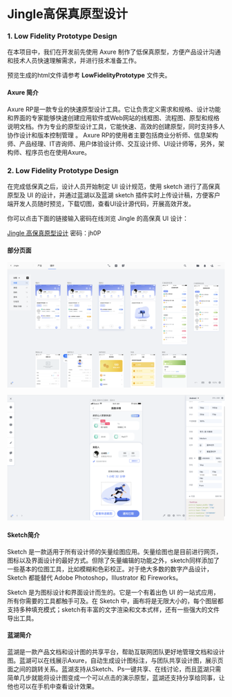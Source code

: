 # Jingle高保真原型设计



### 1. Low Fidelity Prototype Design

在本项目中，我们在开发前先使用 Axure 制作了低保真原型，方便产品设计沟通和技术人员快速理解需求，并进行技术准备工作。

预览生成的html文件请参考 **LowFidelityPrototype** 文件夹。



#### Axure 简介

Axure RP是一款专业的快速原型设计工具。它让负责定义需求和规格、设计功能和界面的专家能够快速创建应用软件或Web网站的线框图、流程图、原型和规格说明文档。作为专业的原型设计工具，它能快速、高效的创建原型，同时支持多人协作设计和版本控制管理 。
Axure RP的使用者主要包括商业分析师、信息架构师、产品经理、IT咨询师、用户体验设计师、交互设计师、UI设计师等，另外，架构师、程序员也在使用Axure。



### 2. Low Fidelity Prototype Design

在完成低保真之后，设计人员开始制定 UI 设计规范，使用 sketch 进行了高保真原型及 UI 的设计，并通过蓝湖以及蓝湖 sketch 插件实时上传设计稿，方便客户端开发人员随时预览，下载切图，查看UI设计源代码，开展高效开发。

你可以点击下面的链接输入密码在线浏览 Jingle 的高保真 UI 设计：

[Jingle 高保真原型设计](https://lanhuapp.com/url/RFtA5 )   密码：jh0P



#### 部分页面

![](./lanhu.png)



![](./lanhu2.png)



#### Sketch简介

Sketch 是一款适用于所有设计师的矢量绘图应用。矢量绘图也是目前进行网页，图标以及界面设计的最好方式。但除了矢量编辑的功能之外，sketch同样添加了一些基本的位图工具，比如模糊和色彩校正。对于绝大多数的数字产品设计，Sketch 都能替代 Adobe Photoshop，Illustrator 和 Fireworks。

 Sketch 是为图标设计和界面设计而生的。它是一个有着出色 UI 的一站式应用，所有你需要的工具都触手可及。在 Sketch 中，画布将是无限大小的，每个图层都支持多种填充模式；sketch有丰富的文字渲染和文本式样，还有一些强大的文件导出工具。

 

#### 蓝湖简介

蓝湖是一款产品文档和设计图的共享平台，帮助互联网团队更好地管理文档和设计图。蓝湖可以在线展示Axure，自动生成设计图标注，与团队共享设计图，展示页面之间的跳转关系。蓝湖支持从Sketch、Ps一键共享、在线讨论，而且蓝湖只需简单几步就能将设计图变成一个可以点击的演示原型，蓝湖还支持分享给同事，让他也可以在手机中查看设计效果。
